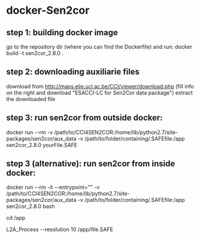# docker-Sen2cor
## step 1: building docker image
  go to the repository dir (where you can find the Dockerfile) and run:
  docker build -t sen2cor_2.8.0 .

## step 2: downloading auxiliarie files
  download from http://maps.elie.ucl.ac.be/CCI/viewer/download.php (fill info on the right and download "ESACCI-LC for Sen2Cor data package")
  extract the downloaded file

## step 3: run sen2cor from outside docker:
  docker run --rm -v /path/to/CCI4SEN2COR:/home/lib/python2.7/site-packages/sen2cor/aux_data -v /path/to/folder/containing/.SAFEfile:/app sen2cor_2.8.0 yourFile.SAFE

## step 3 (alternative): run sen2cor from inside docker:
  docker run --rm -it --entrypoint="" -v /path/to/CCI4SEN2COR:/home/lib/python2.7/site-packages/sen2cor/aux_data -v /path/to/folder/containing/.SAFEfile:/app sen2cor_2.8.0 bash

  cd /app
  
  L2A_Process --resolution 10 /app/file.SAFE
